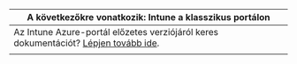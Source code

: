 |A következőkre vonatkozik: Intune a klasszikus portálon |
|--|
|Az Intune Azure-portál előzetes verziójáról keres dokumentációt? [Lépjen tovább ide](https://docs.microsoft.com/intune/what-is-intune).|
| |
